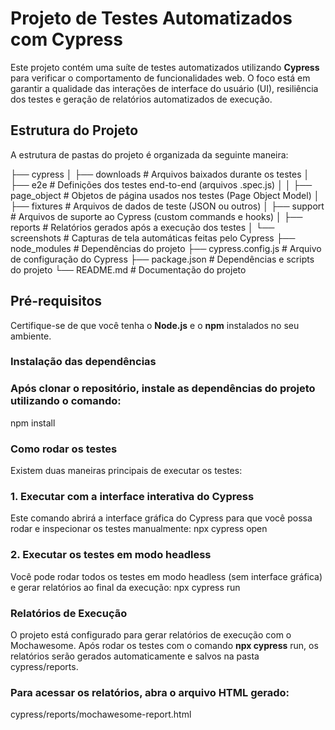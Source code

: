 # Projeto de Testes Automatizados com Cypress

Este projeto contém uma suíte de testes automatizados utilizando **Cypress** para verificar o comportamento de funcionalidades web. O foco está em garantir a qualidade das interações de interface do usuário (UI), resiliência dos testes e geração de relatórios automatizados de execução.

## Estrutura do Projeto

A estrutura de pastas do projeto é organizada da seguinte maneira:

├── cypress │ 
├── downloads # Arquivos baixados durante os testes │ 
├── e2e # Definições dos testes end-to-end (arquivos .spec.js) │ 
│ 
├── page_object # Objetos de página usados nos testes (Page Object Model) │ 
├── fixtures # Arquivos de dados de teste (JSON ou outros) 
│ 
├── support # Arquivos de suporte ao Cypress (custom commands e hooks) 
│ 
├── reports # Relatórios gerados após a execução dos testes 
│ └── screenshots # Capturas de tela automáticas feitas pelo Cypress 
├── node_modules # Dependências do projeto 
├── cypress.config.js # Arquivo de configuração do Cypress 
├── package.json # Dependências e scripts do projeto 
└── README.md # Documentação do projeto


## Pré-requisitos

Certifique-se de que você tenha o **Node.js** e o **npm** instalados no seu ambiente.

### Instalação das dependências

### Após clonar o repositório, instale as dependências do projeto utilizando o comando:


npm install

### Como rodar os testes
Existem duas maneiras principais de executar os testes:

### 1. Executar com a interface interativa do Cypress
Este comando abrirá a interface gráfica do Cypress para que você possa rodar e inspecionar os testes manualmente:
npx cypress open

### 2. Executar os testes em modo headless
Você pode rodar todos os testes em modo headless (sem interface gráfica) e gerar relatórios ao final da execução:
npx cypress run

### Relatórios de Execução
O projeto está configurado para gerar relatórios de execução com o Mochawesome. Após rodar os testes com o comando **npx cypress** run, os relatórios serão gerados automaticamente e salvos na pasta cypress/reports.

### Para acessar os relatórios, abra o arquivo HTML gerado:
cypress/reports/mochawesome-report.html
